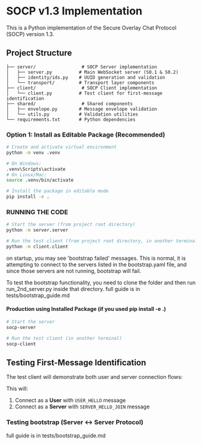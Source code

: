 # SOCP v1.3 Implementation

This is a Python implementation of the Secure Overlay Chat Protocol (SOCP) version 1.3.

## Project Structure

```
├── server/                 # SOCP Server implementation
│   ├── server.py          # Main WebSocket server (S0.1 & S0.2)
│   ├── identity/ids.py    # UUID generation and validation
│   └── transport/         # Transport layer components
├── client/                 # SOCP Client implementation  
│   └── client.py          # Test client for first-message identification
├── shared/                 # Shared components
│   ├── envelope.py        # Message envelope validation
│   └── utils.py           # Validation utilities
└── requirements.txt       # Python dependencies
```

### Option 1: Install as Editable Package (Recommended)

```bash
# Create and activate virtual environment
python -m venv .venv

# On Windows:
.venv\Scripts\activate
# On Linux/Mac:
source .venv/bin/activate

# Install the package in editable mode
pip install -e .
```


### RUNNING THE CODE 

```bash
# Start the server (from project root directory)
python -m server.server

# Run the test client (from project root directory, in another terminal)
python -m client.client
```

on startup, you may see 'bootstrap failed' messages. This is normal, it is attempting to connect to the servers listed in the bootstrap.yaml file, and since those servers are not running, bootstrap will fail.

To test the bootstrap functionality, you need to clone the folder and then run run_2nd_server.py inside that directory. full guide is in tests/bootstrap_guide.md

#### Production using Installed Package (if you used pip install -e .)

```bash
# Start the server
socp-server

# Run the test client (in another terminal)
socp-client
```


## Testing First-Message Identification

The test client will demonstrate both user and server connection flows:

This will:
1. Connect as a **User** with `USER_HELLO` message
2. Connect as a **Server** with `SERVER_HELLO_JOIN` message

### Testing bootstrap (Server ↔ Server Protocol)
full guide is in tests/bootstrap_guide.md
```